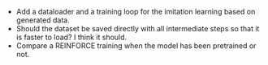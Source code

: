 * Add a dataloader and a training loop for the imitation learning based on generated data.
* Should the dataset be saved directly with all intermediate steps so that it is faster to load? I think it should.
* Compare a REINFORCE training when the model has been pretrained or not.